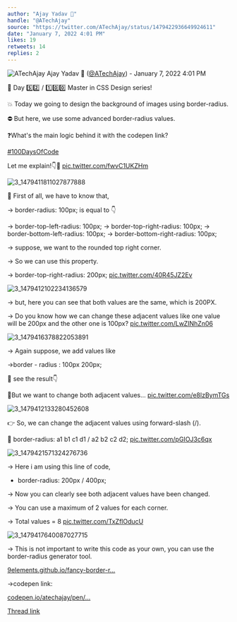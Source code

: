 ```yaml
---
author: "Ajay Yadav 🎯"
handle: "@ATechAjay"
source: "https://twitter.com/ATechAjay/status/1479422936649924611"
date: "January 7, 2022 4:01 PM"
likes: 19
retweets: 14
replies: 2
---
```

![ATechAjay](https://pbs.twimg.com/profile_images/1485567675111981057/mLsrcZdB_normal.jpg)
Ajay Yadav 🎯 ([@ATechAjay](https://twitter.com/ATechAjay)) - January 7, 2022 4:01 PM

💚 Day 5️⃣2️⃣ / 1️⃣0️⃣0️⃣ Master in CSS Design series!

💥 Today we going to design the background of images using border-radius.

⛔ But here, we use some advanced border-radius values.

❓What's the main logic behind it with the codepen link?

[#100DaysOfCode](https://twitter.com/hashtag/100DaysOfCode)  

Let me explain!👇🧵 [pic.twitter.com/fwvC1UKZHm](https://twitter.com/ATechAjay/status/1479422936649924611/photo/1)

![3_1479411811027877888](https://pbs.twimg.com/media/FIftNDDVgAAHm4e.png)

📌 First of all, we have to know that,

→ border-radius: 100px;  is equal to
👇

→ border-top-left-radius: 100px;
→ border-top-right-radius: 100px;
→ border-bottom-left-radius: 100px;
→ border-bottom-right-radius: 100px;

→ suppose, we want to the rounded top right corner.

→ So we can use this property.

→ border-top-right-radius: 200px; [pic.twitter.com/40R45JZ2Ev](https://twitter.com/ATechAjay/status/1479422946556846081/photo/1)

![3_1479412102234136579](https://pbs.twimg.com/media/FIftd_4UYAMWDhM.png)

→ but, here you can see that both values are the same, which is 200PX.

→ Do you know how we can change these adjacent values like one value will be 200px and the other one is 100px? [pic.twitter.com/LwZINhZn06](https://twitter.com/ATechAjay/status/1479422954383425536/photo/1)

![3_1479416378822053891](https://pbs.twimg.com/media/FIfxW7aVUAMeru1.png)

→ Again suppose, we add values like

→border - radius : 100px 200px;

👀 see the result👇

🤔But we want to change both adjacent values... [pic.twitter.com/e8lzBymTGs](https://twitter.com/ATechAjay/status/1479422962163798017/photo/1)

![3_1479412133280452608](https://pbs.twimg.com/media/FIftfziVkAAeNjb.png)

👉 So, we can change the adjacent values using forward-slash (/).

 📌 border-radius: a1 b1 c1 d1 / a2 b2 c2 d2; [pic.twitter.com/pGIOJ3c6qx](https://twitter.com/ATechAjay/status/1479422968857956353/photo/1)

![3_1479421571324276736](https://pbs.twimg.com/media/FIf2FK_VcAAukAB.png)

→ Here i am using this line of code,

- border-radius: 200px / 400px;

→ Now you can clearly see both adjacent values have been changed.

→ You can use a maximum of 2 values for each corner.

→ Total values = 8 [pic.twitter.com/TxZflOducU](https://twitter.com/ATechAjay/status/1479422976487399424/photo/1)

![3_1479417640087027715](https://pbs.twimg.com/media/FIfygV_VgAM2h41.png)

→ This is not important to write this code as your own, you can use the border-radius generator tool.

[9elements.github.io/fancy-border-r…](https://9elements.github.io/fancy-border-radius/full-control.html)

→codepen link:

[codepen.io/atechajay/pen/…](https://codepen.io/atechajay/pen/xxXJppd)

[Thread link](https://twitter.com/ATechAjay/status/1479422936649924611)